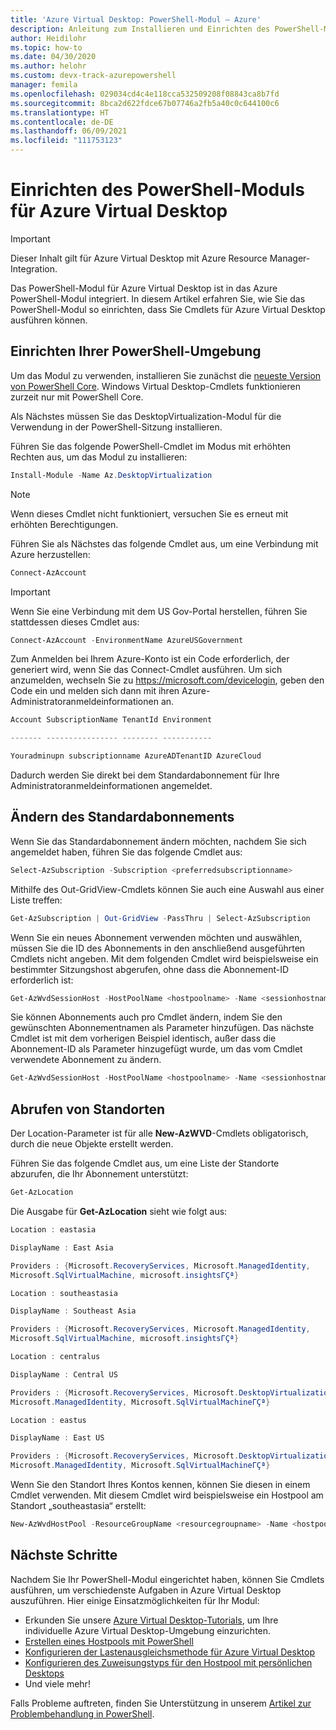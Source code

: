 ```yaml
---
title: 'Azure Virtual Desktop: PowerShell-Modul – Azure'
description: Anleitung zum Installieren und Einrichten des PowerShell-Moduls für Azure Virtual Desktop
author: Heidilohr
ms.topic: how-to
ms.date: 04/30/2020
ms.author: helohr
ms.custom: devx-track-azurepowershell
manager: femila
ms.openlocfilehash: 029034cd4c4e118cca532509208f08843ca8b7fd
ms.sourcegitcommit: 8bca2d622fdce67b07746a2fb5a40c0c644100c6
ms.translationtype: HT
ms.contentlocale: de-DE
ms.lasthandoff: 06/09/2021
ms.locfileid: "111753123"
---
```

# <a name="set-up-the-powershell-module-for-azure-virtual-desktop"></a>Einrichten des PowerShell-Moduls für Azure Virtual Desktop

>[!IMPORTANT]
>Dieser Inhalt gilt für Azure Virtual Desktop mit Azure Resource Manager-Integration.

Das PowerShell-Modul für Azure Virtual Desktop ist in das Azure PowerShell-Modul integriert. In diesem Artikel erfahren Sie, wie Sie das PowerShell-Modul so einrichten, dass Sie Cmdlets für Azure Virtual Desktop ausführen können.

## <a name="set-up-your-powershell-environment"></a>Einrichten Ihrer PowerShell-Umgebung

Um das Modul zu verwenden, installieren Sie zunächst die [neueste Version von PowerShell Core](/powershell/scripting/install/installing-powershell#powershell-core). Windows Virtual Desktop-Cmdlets funktionieren zurzeit nur mit PowerShell Core.

Als Nächstes müssen Sie das DesktopVirtualization-Modul für die Verwendung in der PowerShell-Sitzung installieren.

Führen Sie das folgende PowerShell-Cmdlet im Modus mit erhöhten Rechten aus, um das Modul zu installieren:

```powershell
Install-Module -Name Az.DesktopVirtualization
```

>[!NOTE]
> Wenn dieses Cmdlet nicht funktioniert, versuchen Sie es erneut mit erhöhten Berechtigungen.

Führen Sie als Nächstes das folgende Cmdlet aus, um eine Verbindung mit Azure herzustellen:

```powershell
Connect-AzAccount
```

>[!IMPORTANT]
>Wenn Sie eine Verbindung mit dem US Gov-Portal herstellen, führen Sie stattdessen dieses Cmdlet aus:
> 
> ```powershell
> Connect-AzAccount -EnvironmentName AzureUSGovernment
> ```

Zum Anmelden bei Ihrem Azure-Konto ist ein Code erforderlich, der generiert wird, wenn Sie das Connect-Cmdlet ausführen. Um sich anzumelden, wechseln Sie zu <https://microsoft.com/devicelogin>, geben den Code ein und melden sich dann mit ihren Azure-Administratoranmeldeinformationen an.

```powershell
Account SubscriptionName TenantId Environment

------- ---------------- -------- -----------

Youradminupn subscriptionname AzureADTenantID AzureCloud
```

Dadurch werden Sie direkt bei dem Standardabonnement für Ihre Administratoranmeldeinformationen angemeldet.

## <a name="change-the-default-subscription"></a>Ändern des Standardabonnements

Wenn Sie das Standardabonnement ändern möchten, nachdem Sie sich angemeldet haben, führen Sie das folgende Cmdlet aus:

```powershell
Select-AzSubscription -Subscription <preferredsubscriptionname>
```

Mithilfe des Out-GridView-Cmdlets können Sie auch eine Auswahl aus einer Liste treffen:

```powershell
Get-AzSubscription | Out-GridView -PassThru | Select-AzSubscription
```

Wenn Sie ein neues Abonnement verwenden möchten und auswählen, müssen Sie die ID des Abonnements in den anschließend ausgeführten Cmdlets nicht angeben. Mit dem folgenden Cmdlet wird beispielsweise ein bestimmter Sitzungshost abgerufen, ohne dass die Abonnement-ID erforderlich ist:

```powershell
Get-AzWvdSessionHost -HostPoolName <hostpoolname> -Name <sessionhostname> -ResourceGroupName <resourcegroupname>
```

Sie können Abonnements auch pro Cmdlet ändern, indem Sie den gewünschten Abonnementnamen als Parameter hinzufügen. Das nächste Cmdlet ist mit dem vorherigen Beispiel identisch, außer dass die Abonnement-ID als Parameter hinzugefügt wurde, um das vom Cmdlet verwendete Abonnement zu ändern.

```powershell
Get-AzWvdSessionHost -HostPoolName <hostpoolname> -Name <sessionhostname> -ResourceGroupName <resourcegroupname> -SubscriptionId <subscriptionGUID>
```

## <a name="get-locations"></a>Abrufen von Standorten

Der Location-Parameter ist für alle **New-AzWVD**-Cmdlets obligatorisch, durch die neue Objekte erstellt werden.

Führen Sie das folgende Cmdlet aus, um eine Liste der Standorte abzurufen, die Ihr Abonnement unterstützt:

```powershell
Get-AzLocation
```

Die Ausgabe für **Get-AzLocation** sieht wie folgt aus:

```powershell
Location : eastasia

DisplayName : East Asia

Providers : {Microsoft.RecoveryServices, Microsoft.ManagedIdentity,
Microsoft.SqlVirtualMachine, microsoft.insightsΓÇª}

Location : southeastasia

DisplayName : Southeast Asia

Providers : {Microsoft.RecoveryServices, Microsoft.ManagedIdentity,
Microsoft.SqlVirtualMachine, microsoft.insightsΓÇª}

Location : centralus

DisplayName : Central US

Providers : {Microsoft.RecoveryServices, Microsoft.DesktopVirtualization,
Microsoft.ManagedIdentity, Microsoft.SqlVirtualMachineΓÇª}

Location : eastus

DisplayName : East US

Providers : {Microsoft.RecoveryServices, Microsoft.DesktopVirtualization,
Microsoft.ManagedIdentity, Microsoft.SqlVirtualMachineΓÇª}
```

Wenn Sie den Standort Ihres Kontos kennen, können Sie diesen in einem Cmdlet verwenden. Mit diesem Cmdlet wird beispielsweise ein Hostpool am Standort „southeastasia“ erstellt:

```powershell
New-AzWvdHostPool -ResourceGroupName <resourcegroupname> -Name <hostpoolname> -WorkspaceName <workspacename> -Location “southeastasia”
```

## <a name="next-steps"></a>Nächste Schritte

Nachdem Sie Ihr PowerShell-Modul eingerichtet haben, können Sie Cmdlets ausführen, um verschiedenste Aufgaben in Azure Virtual Desktop auszuführen. Hier einige Einsatzmöglichkeiten für Ihr Modul:

- Erkunden Sie unsere [Azure Virtual Desktop-Tutorials](), um Ihre individuelle Azure Virtual Desktop-Umgebung einzurichten.
- [Erstellen eines Hostpools mit PowerShell](create-host-pools-powershell.md)
- [Konfigurieren der Lastenausgleichsmethode für Azure Virtual Desktop](configure-host-pool-load-balancing.md)
- [Konfigurieren des Zuweisungstyps für den Hostpool mit persönlichen Desktops](configure-host-pool-personal-desktop-assignment-type.md)
- Und viele mehr!

Falls Probleme auftreten, finden Sie Unterstützung in unserem [Artikel zur Problembehandlung in PowerShell](troubleshoot-powershell.md).

